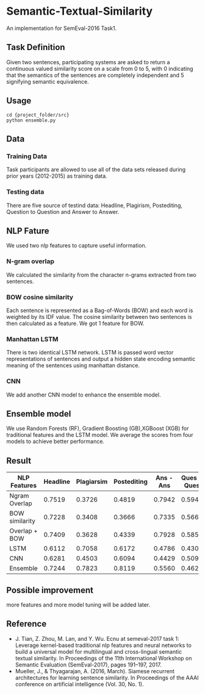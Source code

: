 # Semantic-Textual-Similarity
An implementation for SemEval-2016 Task1.

## Task Definition
Given two sentences, participating systems are asked to return a continuous valued similarity score on a scale from 0 to 5, with 0 indicating that the semantics of the sentences are completely independent and 5 signifying semantic equivalence.

## Usage

```
cd {project_folder/src}
python ensemble.py
```

## Data
### Training Data
Task participants are allowed to use all of the data sets released during prior years (2012-2015) as training data.
### Testing data
There are five source of testind data: Headline, Plagirism, Postediting, Question to Question and Answer to Answer.

## NLP Fature
We used two nlp features to capture useful information.
### N-gram overlap  
We calculated the similarity from the character n-grams extracted from two sentences.
### BOW cosine similarity
Each sentence is represented as a Bag-of-Words (BOW) and each word is weighted by its IDF value. The cosine similarity between two sentences is then calculated as a feature. We got 1 feature for BOW.

### Manhattan LSTM
There is two identical LSTM network. LSTM is passed word vector representations of sentences and output a hidden state encoding semantic meaning of the sentences using manhattan distance. 

### CNN
We add another CNN model to enhance the ensemble model. 

## Ensemble model
We use Random Forests (RF), Gradient Boosting (GB),XGBoost (XGB) for traditional features and the LSTM model. We average the scores from four models to achieve better performance.

## Result

| NLP Features   |  Headline    | Plagiarsim   | Postediting  | Ans - Ans    | Ques - Ques  | All          |
| -------------  | ------------ | ------------ | ------------ | ------------ | ------------ | ------------ |
| Ngram Overlap  | 0.7519       | 0.3726       | 0.4819       | 0.7942       | 0.5949       | 0.6327       |
| BOW similarity | 0.7228       | 0.3408       | 0.3666       | 0.7335       | 0.5669       | 0.5635       |
| Overlap + BOW  | 0.7409       | 0.3628       | 0.4339       | 0.7928       | 0.5855       | 0.6112       |          
| LSTM           | 0.6112       | 0.7058       | 0.6172       | 0.4786       | 0.4308       | 0.5805       |
| CNN            | 0.6281       | 0.4503       | 0.6094       | 0.4429       | 0.5099       | 0.5092       |
| Ensemble       | 0.7244       | 0.7823       | 0.8119       | 0.5560       | 0.4626       | 0.6755       |


## Possible improvement
more features and more model tuning will be added later.

## Reference
- J. Tian, Z. Zhou, M. Lan, and Y. Wu. Ecnu at semeval-2017 task 1: Leverage kernel-based traditional nlp
features and neural networks to build a universal model for multilingual and cross-lingual semantic textual
similarity. In Proceedings of the 11th International Workshop on Semantic Evaluation (SemEval-2017),
pages 191–197, 2017.
- Mueller, J., & Thyagarajan, A. (2016, March). Siamese recurrent architectures for learning sentence similarity. In Proceedings of the AAAI conference on artificial intelligence (Vol. 30, No. 1).
